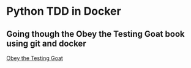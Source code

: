 # Python TDD in Docker
## Going though the Obey the Testing Goat book using git and docker
[Obey the Testing Goat](https://www.obeythetestinggoat.com/pages/book.html)
